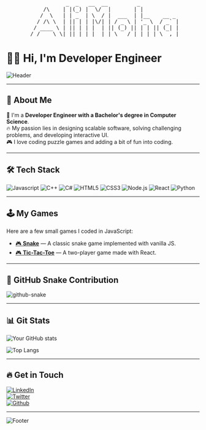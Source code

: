 <pre align="center">
            _  _   __  __         _            
     /\    | |(_) |  \/  |       | |           
    /  \   | | _  | \  / |  ___  | |__    __ _ 
   / /\ \  | || | | |\/| | / _ \ | '_ \  / _` |
  / ____ \ | || | | |  | || (_) || | | || (_| |
 /_/    \_\|_||_| |_|  |_| \___/ |_| |_| \__,_|
</pre>                                            
                                              

# 👨‍💻 Hi, I'm **Developer Engineer**  

![Header](https://via.placeholder.com/1000x250.png?text=Developer+Profile)

---

## 🌟 About Me

🚀 I'm a **Developer Engineer with a Bachelor's degree in Computer Science**.  
🔥 My passion lies in designing scalable software, solving challenging problems, and developing interactive UI.  
🎮 I love coding puzzle games and adding a bit of fun into coding.

---

## 🛠 Tech Stack

![Javascript](https://img.shields.io/badge/-Javascript-F7DF1E?style=for-the-badge&logo=javascript&logoColor=000)
![C++](https://img.shields.io/badge/-C++-005571?style=for-the-badge&logo=cplusplus&logoColor=ffffff)
![C#](https://img.shields.io/badge/-C%23-2396D1?style=for-the-badge&logo=csharp&logoColor=ffffff)
![HTML5](https://img.shields.io/badge/-HTML5-E34F26?style=for-the-badge&logo=html5&logoColor=ffffff)
![CSS3](https://img.shields.io/badge/-CSS3-1572B6?style=for-the-badge&logo=css3&logoColor=ffffff)
![Node.js](https://img.shields.io/badge/-Node.js-339933?style=for-the-badge&logo=node.js&logoColor=ffffff)
![React](https://img.shields.io/badge/-React-61DAFB?style=for-the-badge&logo=react&logoColor=000)
![Python](https://img.shields.io/badge/-Python-3776AB?style=for-the-badge&logo=python&logoColor=ffffff)

---

## 🕹 My Games

Here are a few small games I coded in JavaScript:

- [🎮 **Snake**](https://yourUsername.github.io/snake/) — A classic snake game implemented with vanilla JS.
- [🎮 **Tic-Tac-Toe**](https://yourUsername.github.io/tictactoe/) — A two-player game made with React.

---

## 🐍 GitHub Snake Contribution

<img alt="github-snake" src="https://raw.githubusercontent.com/tobiasmeyhoefer/tobiasmeyhoefer/output/github-snake.svg" />


---

## 📊 Git Stats

![Your GitHub stats](https://github-readme-stats.vercel.app/api?username=yourUsername&show_icons=true&include_all_commits=true&count_private=true&title_color=f39c12&icon_color=f39c12)

![Top Langs](https://github-readme-stats.vercel.app/api/top-langs/?username=yourUsername&layout=compact)

---

## 🔥 Get in Touch

[![LinkedIn](https://img.shields.io/badge/-LinkedIn-0077B5?style=for-the-badge&logo=linkedin&logoColor=ffffff)](https://www.linkedin.com/in/yourUsername/)  
[![Twitter](https://img.shields.io/badge/-Twitter-1DA1F2?style=for-the-badge&logo=twitter&logoColor=ffffff)](https://twitter.com/yourUsername)  
[![Github](https://img.shields.io/badge/-Github-181717?style=for-the-badge&logo=github&logoColor=ffffff)](https://github.com/yourUsername)

---

![Footer](https://via.placeholder.com/1000x100.png?text=Code+with+Passion)

